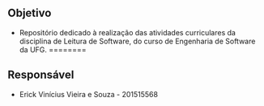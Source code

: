 ## Objetivo
* Repositório dedicado à realização das atividades curriculares da disciplina de Leitura de Software, do curso de Engenharia de Software da UFG.
========
## Responsável
* Erick Vinícius Vieira e Souza - 201515568
